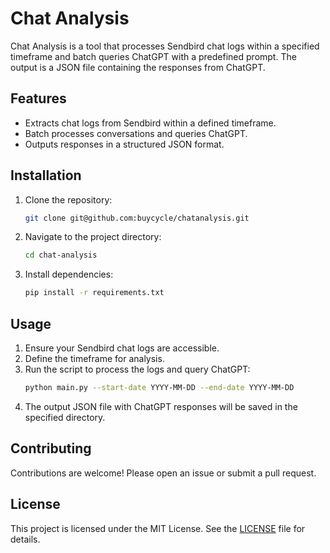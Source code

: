 # Chat Analysis
Chat Analysis is a tool that processes Sendbird chat logs within a specified timeframe and batch queries ChatGPT with a predefined prompt. The output is a JSON file containing the responses from ChatGPT.
## Features
- Extracts chat logs from Sendbird within a defined timeframe.
- Batch processes conversations and queries ChatGPT.
- Outputs responses in a structured JSON format.
## Installation
1. Clone the repository:
   ```bash
   git clone git@github.com:buycycle/chatanalysis.git
   ```
2. Navigate to the project directory:
   ```bash
   cd chat-analysis
   ```
3. Install dependencies:
   ```bash
   pip install -r requirements.txt
   ```
## Usage
1. Ensure your Sendbird chat logs are accessible.
2. Define the timeframe for analysis.
3. Run the script to process the logs and query ChatGPT:
   ```bash
   python main.py --start-date YYYY-MM-DD --end-date YYYY-MM-DD
   ```
4. The output JSON file with ChatGPT responses will be saved in the specified directory.
## Contributing
Contributions are welcome! Please open an issue or submit a pull request.
## License
This project is licensed under the MIT License. See the [LICENSE](LICENSE) file for details.


